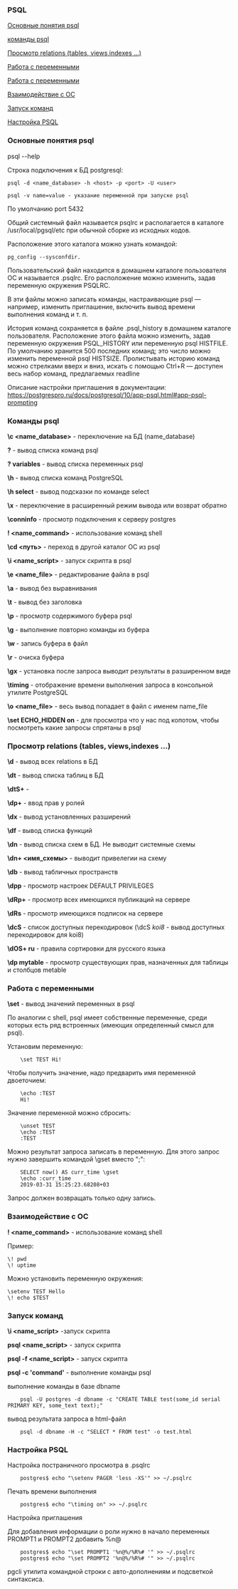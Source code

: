 ### PSQL

[Основные понятия psql](https://github.com/Aleksey-10081967/Postgresql-study/blob/main/psql/readme.md#%D0%BE%D1%81%D0%BD%D0%BE%D0%B2%D0%BD%D1%8B%D0%B5-%D0%BF%D0%BE%D0%BD%D1%8F%D1%82%D0%B8%D1%8F-psql)

[команды psql](https://github.com/Aleksey-10081967/Postgresql-study/blob/main/psql/readme.md#%D0%BA%D0%BE%D0%BC%D0%B0%D0%BD%D0%B4%D1%8B-psql)

[Просмотр relations (tables, views,indexes ...)](https://github.com/Aleksey-10081967/Postgresql-study/blob/main/psql/readme.md#%D0%BF%D1%80%D0%BE%D1%81%D0%BC%D0%BE%D1%82%D1%80-relations-tables-viewsindexes-)

[Работа с переменными](https://github.com/Aleksey-10081967/Postgresql-study/blob/main/psql/readme.md#%D1%80%D0%B0%D0%B1%D0%BE%D1%82%D0%B0-%D1%81-%D0%BF%D0%B5%D1%80%D0%B5%D0%BC%D0%B5%D0%BD%D0%BD%D1%8B%D0%BC%D0%B8)

[Работа с переменными](https://github.com/Aleksey-10081967/Postgresql-study/blob/main/psql/readme.md#%D1%80%D0%B0%D0%B1%D0%BE%D1%82%D0%B0-%D1%81-%D0%BF%D0%B5%D1%80%D0%B5%D0%BC%D0%B5%D0%BD%D0%BD%D1%8B%D0%BC%D0%B8)

[Взаимодействие с ОС](https://github.com/Aleksey-10081967/Postgresql-study/blob/main/psql/readme.md#%D0%B2%D0%B7%D0%B0%D0%B8%D0%BC%D0%BE%D0%B4%D0%B5%D0%B9%D1%81%D1%82%D0%B2%D0%B8%D0%B5-%D1%81-%D0%BE%D1%81)

[Запуск команд](https://github.com/Aleksey-10081967/Postgresql-study/blob/main/psql/readme.md#%D0%B7%D0%B0%D0%BF%D1%83%D1%81%D0%BA-%D0%BA%D0%BE%D0%BC%D0%B0%D0%BD%D0%B4)

[Настройка PSQL](https://github.com/Aleksey-10081967/Postgresql-study/blob/main/psql/readme.md#%D0%BD%D0%B0%D1%81%D1%82%D1%80%D0%BE%D0%B9%D0%BA%D0%B0-psql)

### Основные понятия psql

psql --help

Строка подключения к БД postgresql:

    psql -d <name_database> -h <host> -p <port> -U <user>

    psql -v name=value - указание переменной при запуске psql
    
По умолчанию port 5432

Общий системный файл называется psqlrc и располагается в каталоге /usr/local/pgsql/etc при обычной сборке из исходных кодов.

Расположение этого каталога можно узнать командой:

    pg_config --sysconfdir.

Пользовательский файл находится в домашнем каталоге пользователя ОС и называется .psqlrc. Его расположение можно изменить, задав
переменную окружения PSQLRC.

В эти файлы можно записать команды, настраивающие psql — например, изменить приглашение, включить вывод времени выполнения команд и т. п.

История команд сохраняется в файле .psql_history в домашнем каталоге пользователя. 
Расположение этого файла можно изменить, задав переменную окружения PSQL_HISTORY или переменную psql HISTFILE. 
По умолчанию хранится 500 последних команд; это число можно изменить переменной psql HISTSIZE.
Пролистывать историю команд можно стрелками вверх и вниз, искать с помощью Ctrl+R — доступен весь набор команд, предлагаемых readline

Описание настройки приглашения в документации: https://postgrespro.ru/docs/postgresql/10/app-psql.html#app-psql-prompting

### Команды psql

**\с <name_database>** - переключение на БД (name_database)

**\?** - вывод списка команд psql

**\? variables** - вывод списка переменных psql

**\h** - вывод списка команд PostgreSQL

**\h select** - вывод подсказки по команде select

**\x** - переключение в расширенный режим вывода или возврат обратно

**\conninfo** - просмотр подключения к серверу postgres

**\! <name_command>** - использование команд shell

**\cd <путь>** - переход в другой каталог OC из psql

**\i <name_script>** - запуск скрипта в psql

**\e <name_file>** - редактирование файла в psql

**\a** - вывод без выравнивания

**\t** - вывод без заголовка

**\p** - просмотр содержимого буфера psql

**\g** - выполнение повторно команды из буфера

**\w <file>** - запись буфера в файл
  
**\r** - очиска буфера
  
**\gx** - установка после запроса выводит результаты в разширенном виде
  
**\timing** - отображение времени выполнения запроса в консольной утилите PostgreSQL
    
**\o <name_file>** - весь вывод попадает в файл с именем name_file

**\set ECHO_HIDDEN on** - для просмотра что у нас под копотом, чтобы посмотреть какие запросы спрятаны в psql

### Просмотр relations (tables, views,indexes ...)
    
**\d** - вывод всех relations в БД
    
**\dt** - вывод списка таблиц в БД
    
**\dtS+** - 
    
**\dp+** - ввод прав у ролей
    
**\dx** - вывод установленных разширений
    
**\df** - вывод списка функций
    
**\dn** - вывод списка схем в БД. Не выводит системные схемы
    
**\dn+ <имя_схемы>** - выводит привелегии на схему
    
**\db** - вывод табличных пространств
    
**\dpp** - просмотр настроек DEFAULT PRIVILEGES
    
**\dRp+** - просмотр всех имеющихся публикаций на сервере
    
**\dRs** - просмотр имеющихся подписок на сервере
    
**\dcS** - список доступных перекодировок (\dcS *koi8* - вывод доступных перекодировок для koi8)
    
**\dOS+ ru** - правила сортировки для русского языка 
    
**\dp mytable** - просмотр существующих прав, назначенных для таблицы и столбцов metable
    
### Работа с переменными
    
 **\set** - вывод значений переменных в psql
    
По аналогии с shell, psql имеет собственные переменные, среди которых есть ряд встроенных (имеющих определенный смысл для psql).
    
Установим переменную:
    
        \set TEST Hi!
    
Чтобы получить значение, надо предварить имя переменной двоеточием:
    
        \echo :TEST
        Hi!
    
Значение переменной можно сбросить:
    
        \unset TEST
        \echo :TEST
        :TEST
    
Можно результат запроса записать в переменную. Для этого запрос нужно завершить командой \gset вместо ";":
    
        SELECT now() AS curr_time \gset
        \echo :curr_time
        2019-03-31 15:25:23.68208+03
    
Запрос должен возвращать только одну запись.   
    
### Взаимодействие с ОС   
    
**\! <name_command>** - использование команд shell

Пример:
    
    \! pwd
    \! uptime
    
Можно установить переменную окружения:
    
    \setenv TEST Hello
    \! echo $TEST    
    
### Запуск команд
 
**\i <name_script>** -запуск скрипта
    
**psql <name_script>**  - запуск скрипта
    
**psql -f <name_script>** - запуск скрипта
    
**psql -c 'command'** - выполнение команды psql

выполнение команды в базе dbname    
    
        psql -U postgres -d dbname -c "CREATE TABLE test(some_id serial PRIMARY KEY, some_text text);" 
    
вывод результата запроса в html-файл    
    
        psql -d dbname -H -c "SELECT * FROM test" -o test.html 
    
### Настройка PSQL

Настройка постраничного просмотра в .psqlrc 
    
        postgres$ echo "\setenv PAGER 'less -XS'" >> ~/.psqlrc
    
Печать времени выполнения 
    
        postgres$ echo "\timing on" >> ~/.psqlrc
    
Настройка приглашения 
    
Для добавления информации о роли нужно в начало переменных PROMPT1 и PROMPT2 добавить %n@ 
    
        postgres$ echo "\set PROMPT1 '%n@%/%R%# '" >> ~/.psqlrc
        postgres$ echo "\set PROMPT2 '%n@%/%R%# '" >> ~/.psqlrc

    
pgcli утилита командной строки с авто-дополнениям и подсветкой синтаксиса.    
    
      
    
    
